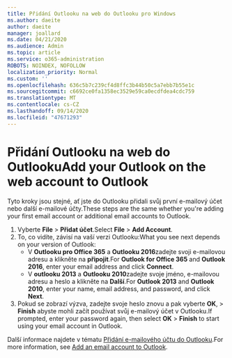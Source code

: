 ```yaml
---
title: Přidání Outlooku na web do Outlooku pro Windows
ms.author: daeite
author: daeite
manager: joallard
ms.date: 04/21/2020
ms.audience: Admin
ms.topic: article
ms.service: o365-administration
ROBOTS: NOINDEX, NOFOLLOW
localization_priority: Normal
ms.custom: ''
ms.openlocfilehash: 636c5b7c239cf4d8ffc3b44b50c5a7ebb7b55e1c
ms.sourcegitcommit: c6692ce0fa1358ec3529e59ca0ecdfdea4cdc759
ms.translationtype: MT
ms.contentlocale: cs-CZ
ms.lasthandoff: 09/14/2020
ms.locfileid: "47671293"
---
```

# <a name="add-your-outlook-on-the-web-account-to-outlook"></a><span data-ttu-id="109f0-102">Přidání Outlooku na web do Outlooku</span><span class="sxs-lookup"><span data-stu-id="109f0-102">Add your Outlook on the web account to Outlook</span></span>

<span data-ttu-id="109f0-103">Tyto kroky jsou stejné, ať jste do Outlooku přidali svůj první e-mailový účet nebo další e-mailové účty.</span><span class="sxs-lookup"><span data-stu-id="109f0-103">These steps are the same whether you're adding your first email account or additional email accounts to Outlook.</span></span>

1. <span data-ttu-id="109f0-104">Vyberte **File**  >  **Přidat účet**.</span><span class="sxs-lookup"><span data-stu-id="109f0-104">Select **File** > **Add Account**.</span></span>
1. <span data-ttu-id="109f0-105">To, co vidíte, závisí na vaší verzi Outlooku:</span><span class="sxs-lookup"><span data-stu-id="109f0-105">What you see next depends on your version of Outlook:</span></span>
    - <span data-ttu-id="109f0-106">V **Outlooku pro Office 365** a **Outlooku 2016**zadejte svoji e-mailovou adresu a klikněte na **připojit**.</span><span class="sxs-lookup"><span data-stu-id="109f0-106">For **Outlook for Office 365** and **Outlook 2016**, enter your email address and click **Connect**.</span></span>
    - <span data-ttu-id="109f0-107">V **outlooku 2013** a **Outlooku 2010**zadejte svoje jméno, e-mailovou adresu a heslo a klikněte na **Další**.</span><span class="sxs-lookup"><span data-stu-id="109f0-107">For **Outlook 2013** and **Outlook 2010**, enter your name, email address, and password, and click **Next**.</span></span>
1. <span data-ttu-id="109f0-108">Pokud se zobrazí výzva, zadejte svoje heslo znovu a pak vyberte **OK**,  >  **Finish** abyste mohli začít používat svůj e-mailový účet v Outlooku.</span><span class="sxs-lookup"><span data-stu-id="109f0-108">If prompted, enter your password again, then select **OK** > **Finish** to start using your email account in Outlook.</span></span>

<span data-ttu-id="109f0-109">Další informace najdete v tématu [Přidání e-mailového účtu do Outlooku](https://support.office.com/article/6e27792a-9267-4aa4-8bb6-c84ef146101b).</span><span class="sxs-lookup"><span data-stu-id="109f0-109">For more information, see [Add an email account to Outlook](https://support.office.com/article/6e27792a-9267-4aa4-8bb6-c84ef146101b).</span></span>